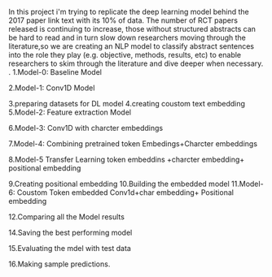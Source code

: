 In this project i'm trying to replicate the deep learning model behind the 2017 paper link text with its 10% of data. The number of RCT papers released is continuing to increase, those without structured abstracts can be hard to read and in turn slow down researchers moving through the literature,so we are creating an NLP model to classify abstract sentences into the role they play (e.g. objective, methods, results, etc) to enable researchers to skim through the literature and dive deeper when necessary.
.
1.Model-0: Baseline Model

2.Model-1: Conv1D Model

3.preparing datasets for DL model
4.creating coustom text embedding
5.Model-2: Feature extraction Model

6.Model-3: Conv1D with charcter embeddings

7.Model-4: Combining pretrained token Embedings+Charcter embeddings

8.Model-5 Transfer Learning token embeddins +charcter embedding+ positional embedding

9.Creating positional embedding
10.Building the embedded model
11.Model-6: Coustom Token embedded Conv1d+char embedding+ Positional embedding

12.Comparing all the Model results

14.Saving the best performing model

15.Evaluating the mdel with test data

16.Making sample predictions.
